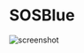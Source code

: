 # SOSBlue

![screenshot](https://github.com/AntorPi314/SOSBlue/blob/main/screenshot/SOSBlue_Architecture.jpg)

